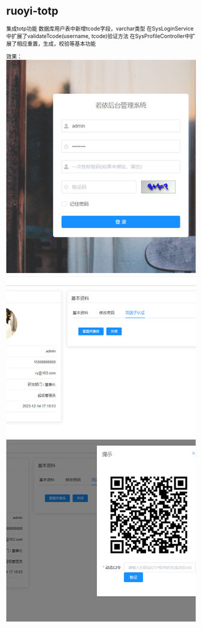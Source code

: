 # ruoyi-totp
集成totp功能
数据库用户表中新增tcode字段，varchar类型
在SysLoginService中扩展了validateTcode(username, tcode)验证方法
在SysProfileController中扩展了相应重置，生成，校验等基本功能

效果：
![Image text](https://raw.githubusercontent.com/lipancs/ruoyi-totp/main/1.png)
![Image text](https://raw.githubusercontent.com/lipancs/ruoyi-totp/main/2.png)
![Image text](https://raw.githubusercontent.com/lipancs/ruoyi-totp/main/3.png)